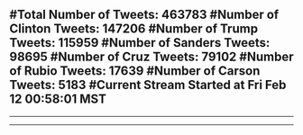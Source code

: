 #Total Number of Tweets: 463783 
#Number of Clinton Tweets: 147206
#Number of Trump Tweets: 115959
#Number of Sanders Tweets: 98695
#Number of Cruz Tweets: 79102
#Number of Rubio Tweets: 17639
#Number of Carson Tweets: 5183
#Current Stream Started at Fri Feb 12 00:58:01 MST
---
---
---

